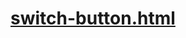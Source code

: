 # [switch-button.html](https://github.com/Mr-Mesut-OZTURK/basic-html-css-js-app/new/main/lessons/my-tools/switch-button.htm)
